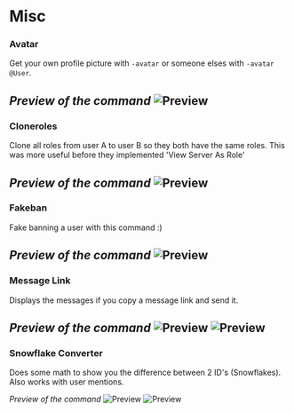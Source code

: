 # Misc

### Avatar
Get your own profile picture with `-avatar` or someone elses with `-avatar @User`.

*Preview of the command*
![Preview](https://i.imgur.com/n4DY85k.png)
---

### Cloneroles
Clone all roles from user A to user B so they both have the same roles. This was more useful before they implemented 'View Server As Role'

*Preview of the command*
![Preview](https://i.imgur.com/vUacObB.gif)
---

### Fakeban
Fake banning a user with this command :)

*Preview of the command*
![Preview](https://i.imgur.com/BF08GMo.png)
---

### Message Link
Displays the messages if you copy a message link and send it.

*Preview of the command*
![Preview](https://i.imgur.com/S3ZBXY1.gif)
![Preview](https://i.imgur.com/Oa2Yyxa.gif)
---

### Snowflake Converter
Does some math to show you the difference between 2 ID's (Snowflakes). Also works with user mentions.

*Preview of the command*
![Preview](https://i.imgur.com/pYrQ0KM.png)
![Preview](https://i.imgur.com/YuzsQkG.png)
